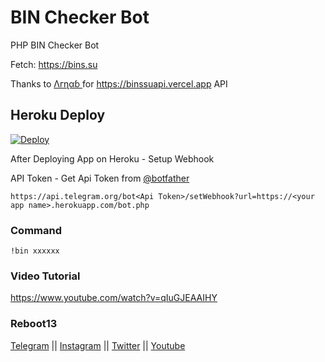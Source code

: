 # BIN Checker Bot

PHP BIN Checker Bot

Fetch: https://bins.su

Thanks to [Λгɳαɓ <XLR8/>](https://telegram.me/Arnab431) for  https://binssuapi.vercel.app API

## Heroku Deploy
[![Deploy](https://www.herokucdn.com/deploy/button.svg)](https://heroku.com/deploy?template=https://github.com/taitan-x/bin-checker-bot)

After Deploying App on Heroku - Setup Webhook

API Token - Get Api Token from [@botfather](https://telegram.me/botfather)


`https://api.telegram.org/bot<Api Token>/setWebhook?url=https://<your app name>.herokuapp.com/bot.php`


### Command

`!bin xxxxxx`

### Video Tutorial

https://www.youtube.com/watch?v=qIuGJEAAIHY

### Reboot13

[Telegram](https://telegram.me/reboot13_dev) || [Instagram](https://instagram.com/reboot13_dev) || [Twitter](https://twitter.com/reboot13_dev) || [Youtube](https://youtube.com/krutikraut) 
